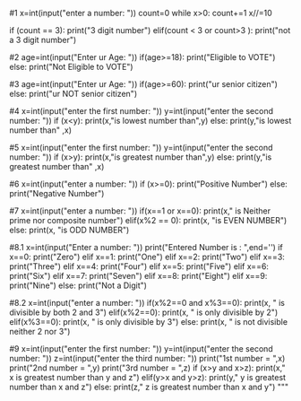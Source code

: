 #1
x=int(input("enter a number: "))
count=0
while x>0:
    count+=1
    x//=10

if (count == 3):
    print("3 digit number")
elif(count < 3 or count>3 ):
    print("not a 3 digit number")


#2
age=int(input("Enter ur Age: "))
if(age>=18):
    print("Eligible to VOTE")
else:
    print("Not Eligible to VOTE")


#3
age=int(input("Enter ur Age: "))
if(age>=60):
    print("ur senior citizen")
else:
    print("ur NOT senior citizen")


#4
x=int(input("enter the first number: "))
y=int(input("enter the second number: "))
if (x<y):
    print(x,"is lowest number than",y)
else:
    print(y,"is lowest number than" ,x)


#5
x=int(input("enter the first number: "))
y=int(input("enter the second number: "))
if (x>y):
    print(x,"is greatest number than",y)
else:
    print(y,"is greatest number than" ,x)


#6
x=int(input("enter a number: "))
if (x>=0):
    print("Positive Number")
else:
    print("Negative Number")


#7
x=int(input("enter a number: "))
if(x==1 or x==0):
    print(x," is Neither prime nor composite number")
elif(x%2 == 0):
    print(x, "is EVEN NUMBER")
else:
    print(x, "is ODD NUMBER")


#8.1
x=int(input("Enter a number: "))
print("Entered Number is : ",end='')
if x==0:
    print("Zero")
elif x==1:
    print("One")
elif x==2:
    print("Two")
elif x==3:
    print("Three")
elif x==4:
    print("Four")
elif x==5:
    print("Five")
elif x==6:
    print("Six")
elif x==7:
    print("Seven")
elif x==8:
    print("Eight")
elif x==9:
    print("Nine")
else:
    print("Not a Digit")


#8.2
x=int(input("enter a number: "))
if(x%2==0 and x%3==0):
    print(x, " is divisible by both 2 and 3")
elif(x%2==0):
    print(x, " is only divisible by 2")
elif(x%3==0):
    print(x, " is only divisible by 3")
else:
    print(x, " is not divisible neither 2 nor 3")


#9
x=int(input("enter the first number: "))
y=int(input("enter the second number: "))
z=int(input("enter the third number: "))
print("1st number = ",x)
print("2nd number = ",y)
print("3rd number = ",z)
if (x>y and x>z):
    print(x," x is greatest number than y and z")
elif(y>x and y>z):
    print(y," y is greatest number than x and z")
else:
    print(z," z is greatest number than x and y")
"""

